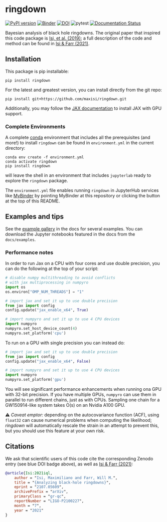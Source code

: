 # ringdown

[![PyPI version](https://badge.fury.io/py/ringdown.svg)](https://badge.fury.io/py/ringdown)
[![Binder](https://mybinder.org/badge_logo.svg)](https://mybinder.org/v2/gh/maxisi/ringdown/HEAD)
[![DOI](https://zenodo.org/badge/368680640.svg)](https://zenodo.org/badge/latestdoi/368680640)
![pytest](https://github.com/maxisi/ringdown/actions/workflows/python-app.yml/badge.svg?event=push)
[![Documentation Status](https://readthedocs.org/projects/ringdown/badge/?version=latest)](https://ringdown.readthedocs.io/en/latest/?badge=latest)

Bayesian analysis of black hole ringdowns.  The original paper that inspired this code package is [Isi, et al. (2019)](https://arxiv.org/abs/1905.00869); a full description of the code and method can be found in [Isi & Farr (2021)](https://arxiv.org/abs/2107.05609).

## Installation

This package is pip installable:

```shell
pip install ringdown
```

For the latest and greatest version, you can install directly from the git repo:

```shell
pip install git+https://github.com/maxisi/ringdown.git
```

Additionally, you may follow the [JAX documentation](https://jax.readthedocs.io/en/latest/installation.html) to install JAX with GPU support.

### Complete Environments

A complete [conda](https://docs.conda.io/en/latest/) environment that includes all the prerequisites (and more!) to install `ringdown` can be found in  `environment.yml` in the current directory:

```shell
conda env create -f environment.yml
conda activate ringdown
pip install ringdown
```

will leave the shell in an environment that includes `jupyterlab` ready to explore the `ringdown` package.  

The `environment.yml` file enables running `ringdown` in JupyterHub services like [MyBinder](https://mybinder.org/) by pointing MyBinder at this repository or clicking the button at the top of this README.

## Examples and tips

See the [example gallery](https://ringdown.readthedocs.io/en/latest/gallery.html) in the docs for several examples. You can download the Jupyter notebooks featured in the docs from the `docs/examples`.

### Performance notes

In order to run Jax on a CPU with four cores and use double precision, you can do the following at the top of your script:
```python
# disable numpy multithreading to avoid conflicts
# with jax multiprocessing in numpyro
import os
os.environ["OMP_NUM_THREADS"] = "1"

# import jax and set it up to use double precision
from jax import config
config.update("jax_enable_x64", True)

# import numpyro and set it up to use 4 CPU devices
import numpyro
numpyro.set_host_device_count(4)
numpyro.set_platform('cpu')
```

To run on a GPU with single precision you can instead do:
```python
# import jax and set it up to use double precision
from jax import config
config.update("jax_enable_x64", False)

# import numpyro and set it up to use 4 CPU devices
import numpyro
numpyro.set_platform('gpu')
```

You will see significant performance enhancements when running ona GPU with 32-bit precision. If you have multiple GPUs, `numpyro` can use them in parallel to run different chains, just as with CPUs. Sampling one chain for a GW150914-like system takes O(s) on an Nvidia A100 GPU.

⚠️ _Caveat emptor:_ depending on the autocovariance function (ACF), using `float32` can cause numerical problems when computing the likelihood; _ringdown_ will automatically rescale the strain in an attempt to prevent this, but you should use this feature at your own risk.

## Citations

We ask that scientific users of this code cite the corresponding Zenodo entry (see blue DOI badge above), as well as [Isi & Farr (2021)](https://arxiv.org/abs/2107.05609):

```bibtex
@article{Isi:2021iql,
    author = "Isi, Maximiliano and Farr, Will M.",
    title = "{Analyzing black-hole ringdowns}",
    eprint = "2107.05609",
    archivePrefix = "arXiv",
    primaryClass = "gr-qc",
    reportNumber = "LIGO-P2100227",
    month = "7",
    year = "2021"
}
```
